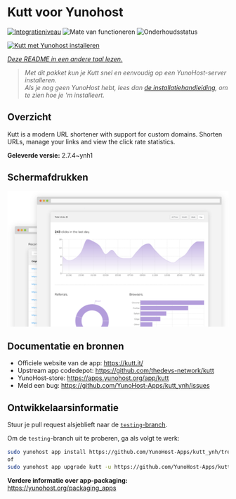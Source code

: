 <!--
NB: Deze README is automatisch gegenereerd door <https://github.com/YunoHost/apps/tree/master/tools/readme_generator>
Hij mag NIET handmatig aangepast worden.
-->

# Kutt voor Yunohost

[![Integratieniveau](https://dash.yunohost.org/integration/kutt.svg)](https://ci-apps.yunohost.org/ci/apps/kutt/) ![Mate van functioneren](https://ci-apps.yunohost.org/ci/badges/kutt.status.svg) ![Onderhoudsstatus](https://ci-apps.yunohost.org/ci/badges/kutt.maintain.svg)

[![Kutt met Yunohost installeren](https://install-app.yunohost.org/install-with-yunohost.svg)](https://install-app.yunohost.org/?app=kutt)

*[Deze README in een andere taal lezen.](./ALL_README.md)*

> *Met dit pakket kun je Kutt snel en eenvoudig op een YunoHost-server installeren.*  
> *Als je nog geen YunoHost hebt, lees dan [de installatiehandleiding](https://yunohost.org/install), om te zien hoe je 'm installeert.*

## Overzicht

Kutt is a modern URL shortener with support for custom domains. Shorten URLs, manage your links and view the click rate statistics.

**Geleverde versie:** 2.7.4~ynh1

## Schermafdrukken

![Schermafdrukken van Kutt](./doc/screenshots/screenshot.png)

## Documentatie en bronnen

- Officiele website van de app: <https://kutt.it/>
- Upstream app codedepot: <https://github.com/thedevs-network/kutt>
- YunoHost-store: <https://apps.yunohost.org/app/kutt>
- Meld een bug: <https://github.com/YunoHost-Apps/kutt_ynh/issues>

## Ontwikkelaarsinformatie

Stuur je pull request alsjeblieft naar de [`testing`-branch](https://github.com/YunoHost-Apps/kutt_ynh/tree/testing).

Om de `testing`-branch uit te proberen, ga als volgt te werk:

```bash
sudo yunohost app install https://github.com/YunoHost-Apps/kutt_ynh/tree/testing --debug
of
sudo yunohost app upgrade kutt -u https://github.com/YunoHost-Apps/kutt_ynh/tree/testing --debug
```

**Verdere informatie over app-packaging:** <https://yunohost.org/packaging_apps>
